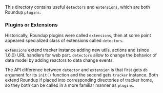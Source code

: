 
This directory contains useful `detectors` and `extensions`, which
are both Roundup `plugins`.


### Plugins or Extensions

Historically, Roundup plugins were called `extensions`, then at some
point appeared specialized class of extensions called `detectors`.

`extensions` extend tracker instance adding new utils, actions and
(since 1.6.0) URL handlers for web part. `detectors` allow to change
the behavior of data model by adding reactors to data change events.

The API difference between `detector` and `extension` is that first
gets `db` argument for its `init()` function and the second gets
`tracker` instance. Both extend Roundup if placed into corresponding
directories of tracker home, so they both can be called in a more
familiar manner as `plugins`.
